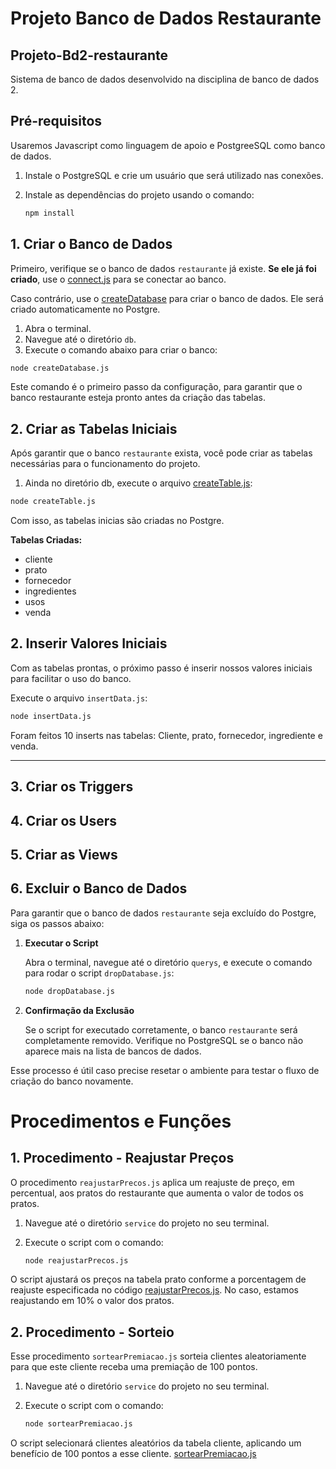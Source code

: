 # Projeto Banco de Dados Restaurante

## Projeto-Bd2-restaurante
Sistema de banco de dados desenvolvido na disciplina de banco de dados 2.


## Pré-requisitos
 Usaremos Javascript como linguagem de apoio e PostgreeSQL como banco de dados.

1. Instale o PostgreSQL e crie um usuário que será utilizado nas conexões.

2. Instale as dependências do projeto usando o comando:
    ```bash
    npm install
    ```

## 1. Criar o Banco de Dados

Primeiro, verifique se o banco de dados `restaurante` já existe. **Se ele já foi criado**, use o [connect.js](/Projeto-Bd2-restaurante/db/connect.js) para se conectar ao banco.

Caso contrário, use o [createDatabase](/Projeto-Bd2-restaurante/db/createDatabase.js) para criar o banco de dados. Ele será criado automaticamente no Postgre.

1. Abra o terminal.
2. Navegue até o diretório `db`.
3. Execute o comando abaixo para criar o banco:

```bash
node createDatabase.js
```

Este comando é o primeiro passo da configuração, para garantir que o banco restaurante esteja pronto antes da criação das tabelas.

## 2. Criar as Tabelas Iniciais

Após garantir que o banco `restaurante` exista, você pode criar as tabelas necessárias para o funcionamento do projeto.

1. Ainda no diretório db, execute o arquivo [createTable.js](/Projeto-Bd2-restaurante/db/createTables.js):

 ```bash
node createTable.js
 ```

Com isso, as tabelas inicias são criadas no Postgre.

**Tabelas Criadas:**
- cliente
- prato
- fornecedor
- ingredientes
- usos
- venda


## 2. Inserir Valores Iniciais

Com as tabelas prontas, o próximo passo é inserir nossos valores iniciais para facilitar o uso do banco.

Execute o arquivo `insertData.js`:
```bash
node insertData.js
```
Foram feitos 10 inserts nas tabelas: Cliente, prato, fornecedor, ingrediente e venda.

---

## 3. Criar os Triggers

## 4. Criar os Users

## 5. Criar as Views

## 6. Excluir o Banco de Dados
Para garantir que o banco de dados `restaurante` seja excluído do Postgre, siga os passos abaixo:

1. **Executar o Script**

   Abra o terminal, navegue até o diretório `querys`, e execute o comando para rodar o script `dropDatabase.js`:

    ```bash
    node dropDatabase.js
    ```

2. **Confirmação da Exclusão**

   Se o script for executado corretamente, o banco `restaurante` será completamente removido. Verifique no PostgreSQL se o banco não aparece mais na lista de bancos de dados.

Esse processo é útil caso precise resetar o ambiente para testar o fluxo de criação do banco novamente.


# Procedimentos e Funções

## 1. Procedimento - Reajustar Preços

O procedimento `reajustarPrecos.js` aplica um reajuste de preço, em percentual, aos pratos do restaurante que aumenta o valor de todos os pratos.

1. Navegue até o diretório `service` do projeto no seu terminal.

2. Execute o script com o comando:

    ```bash
    node reajustarPrecos.js
    ```

O script ajustará os preços na tabela prato conforme a porcentagem de reajuste especificada no código [reajustarPrecos.js](/Projeto-Bd2-restaurante\service\reajustarPrecos.js). No caso, estamos reajustando em 10% o valor dos pratos.


## 2. Procedimento - Sorteio

Esse procedimento `sortearPremiacao.js` sorteia clientes  aleatoriamente para que este cliente receba uma
premiação de 100 pontos.

1. Navegue até o diretório `service` do projeto no seu terminal.

2. Execute o script com o comando:

    ```bash
   node sortearPremiacao.js
    ```

O script selecionará clientes aleatórios da tabela cliente, aplicando um benefício de 100 pontos a esse cliente. [sortearPremiacao.js](/Projeto-Bd2-restaurante/service/sortearPremiacao.js)
